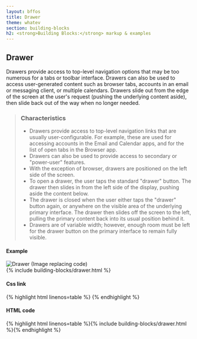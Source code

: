 ```yaml
---
layout: bffos
title: Drawer
theme: whatev
section: building-blocks
h2: <strong>Building Blocks:</strong> markup & examples
---
```


## Drawer

Drawers provide access to top-level navigation options that may be too numerous for a tabs or toolbar interface. Drawers can also be used to access user-generated content such as browser tabs, accounts in an email or messaging client, or multiple calendars. Drawers slide out from the edge of the screen at the user's request (pushing the underlying content aside), then slide back out of the way when no longer needed.

> ### Characteristics
> * Drawers provide access to top-level navigation links that are usually user-configurable. For example, these are used for accessing accounts in the Email and Calendar apps, and for the list of open tabs in the Browser app.
> * Drawers can also be used to provide access to secondary or "power-user" features.
> * With the exception of browser, drawers are positioned on the left side of the screen.
> * To open a drawer, the user taps the standard "drawer" button. The drawer then slides in from the left side of the display, pushing aside the content below.
> * The drawer is closed when the user either taps the "drawer" button again, or anywhere on the visible area of the underlying primary interface. The drawer then slides off the screen to the left, pulling the primary content back into its usual position behind it.
> * Drawers are of variable width; however, enough room must be left for the drawer button on the primary interface to remain fully visible.

<div>
  <h4>Example</h4>
  <section class="example">
    <img src="../images/BB/drawer.jpg" alt="Drawer (Image replacing code)"/>
    <article class="full frame drawer">{% include building-blocks/drawer.html %}</article>
  </section>

  <h4>Css link</h4>
  {% highlight html linenos=table %}<link href="(your styles folder)/themes/whatev/headers.css" rel="stylesheet" type="text/css">
<link href="(your styles folder)/themes/whatev/buttons.css" rel="stylesheet" type="text/css">
<link href="(your styles folder)/themes/whatev/toolbars.css" rel="stylesheet" type="text/css">
<link href="(your styles folder)/themes/whatev/drawer.css" rel="stylesheet" type="text/css">{% endhighlight %}

  <h4>HTML code</h4>
  {% highlight html linenos=table %}{% include building-blocks/drawer.html %}{% endhighlight %}
</div>
